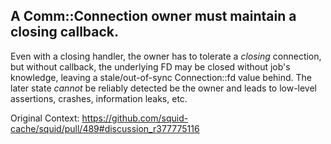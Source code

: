 A Comm::Connection owner must maintain a closing callback.
----

Even with a closing handler, the owner has to tolerate a _closing_ connection,
but without callback, the underlying FD may be closed without job's knowledge,
leaving a stale/out-of-sync Connection::fd value behind. The later state
_cannot_ be reliably detected be the owner and leads to low-level assertions,
crashes, information leaks, etc.

Original Context:
https://github.com/squid-cache/squid/pull/489#discussion_r377775116
